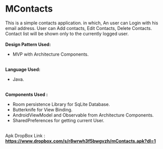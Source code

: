 # MContacts
This is a simple contacts application. in which, An user can Login with his email address. User can Add contacts, Edit Contacts, Delete Contacts. Contact list will be shown only to the currently logged user.</br></br><b>Design Pattern Used:</b><ul><li>MVP with Architecture Components.</li></ul></br><b>Language Used:</b></br><ul><li>Java.</li></ul></br><b>Components Used :</b></br><ul><li>Room persistence Library for SqLite Database.</li><li>Butterknife for View Binding.</li><li>AndroidViewModel and Observable from Architecture Components.</li><li>SharedPreferences for getting current User.</li></ul></br>Apk DropBox Link :</br><b>https://www.dropbox.com/s/r8wrwh3f5bwgvzh/mContacts.apk?dl=1</b>
